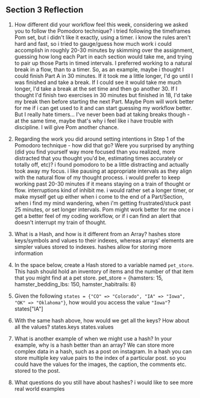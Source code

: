 ## Section 3 Reflection

1. How different did your workflow feel this week, considering we asked you to follow the Pomodoro technique?
i tried following the timeframes Pom set, but i didn't like it exactly, using a timer. i know the rules aren't hard and fast, so i tried to gauge/guess how much work i could accomplish in roughly 20-30 minutes by skimming over the assignment, guessing how long each Part in each section would take me, and trying to pair up those Parts in timed intervals. I preferred working to a natural break in a flow, than to a timer. So, as an example, maybe i thought I could finish Part A in 30 minutes. If it took me a little longer, I'd go until I was finished and take a break. If I could see it would take me much longer, I'd take a break at the set time and then go another 30. If I thought I'd finish two exercises in 30 minutes but finished in 18, I'd take my break then before starting the next Part.
Maybe Pom will work better for me if i can get used to it and can start guessing my workflow better. But I really hate timers... I've never been bad at taking breaks though - at the same  time, maybe that's why i feel like i have trouble with discipline. I will give Pom another chance.

2. Regarding the work you did around setting intentions in Step 1 of the Pomodoro technique - how did that go? Were you surprised by anything (did you find yourself way more focused than you realized, more distracted that you thought you'd be, estimating times accurately or totally off, etc)?
i found pomodoro to be a little distracting and actually took away my focus. i like pausing at appropriate intervals as they align with the natural flow of my thought process. i would prefer to keep working past 20-30 minutes if it means staying on a train of thought or flow. interruptions kind of inhibit me.  i would rather set a longer timer, or make myself get up either when i come to the end of a Part/Section, when i find my mind wandering, when i'm getting frustrated/stuck past 25 minutes, or set longer intervals. Pom might work better for me once i get a better feel of my coding workflow, or if i can find an alert that doesn't interrupt my train of thought.

3. What is a Hash, and how is it different from an Array?
hashes store keys/symbols and values to their indexes, whereas arrays' elements are simpler values stored to indexes. hashes allow for storing more information

4. In the space below, create a Hash stored to a variable named `pet_store`.  This hash should hold an inventory of items and the number of that item that you might find at a pet store.
pet_store = {hamsters: 15, hamster_bedding_lbs: 150, hamster_habitrails: 8}

5. Given the following `states = {"CO" => "Colorado", "IA" => "Iowa", "OK" => "Oklahoma"}`, how would you access the value `"Iowa"`?
states["IA"]

6. With the same hash above, how would we get all the keys?  How about all the values?
states.keys
states.values

7. What is another example of when we might use a hash?  In your example, why is a hash better than an array?
We can store more complex data in a hash, such as a post on instagram. In a hash you can store multiple key value pairs to the index of a particular post. so you could have the values for the images, the caption, the comments etc. stored to the post.

8. What questions do you still have about hashes?
i would like to see more real world examples
